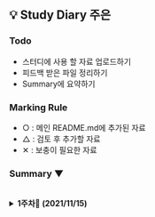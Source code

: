 ## 💡 Study Diary 주은

### Todo
- 스터디에 사용 할 자료 업로드하기
- 피드백 받은 파일 정리하기
- Summary에 요약하기

### Marking Rule
- ○ : 메인 README.md에 추가된 자료
- △ : 검토 후 추가할 자료
- ✕ : 보충이 필요한 자료


### Summary ▼
<br />

<details markdown="1">
<summary><strong> 1주차🍂 (2021/11/15)</strong></summary>
<br>
<br>

| 대분류 |                             내용                             | 피드백 | 마킹 |
| :----: | :----------------------------------------------------------: | :----: | :----: |
|데이터베이스| [내용(링크)] | [내용(링크)] | △ |

<br>

</details>
